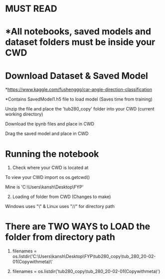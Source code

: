 # MUST READ #

# *All notebooks, saved models and dataset folders must be inside your CWD

# Download Dataset & Saved Model
*https://www.kaggle.com/fushenggg/car-angle-direction-classification

*Contains SavedModel1.h5 file to load model (Saves time from training)

Unzip the file and place the 'tub280_copy' folder into your CWD (current working directory) 

Download the ipynb files and place in CWD

Drag the saved model and place in CWD 

# Running the notebook 
1. Check where your CWD is located at

To view your CWD import os os.getcwd()

Mine is 'C:\Users\kansh\Desktop\FYP'

2. Loading of folder from CWD (Changes to make)

Windows uses "\\" & Linux uses "//" for directory path

# There are TWO WAYS to LOAD the folder from directory path
1. filenames = os.listdir('C:\\Users\\kansh\\Desktop\\FYP\\tub280_copy\\tub_280_20-02-01(Copywithmeta)\\'

2. filenames = os.listdir('tub280_copy\\tub_280_20-02-01(Copywithmeta)')


